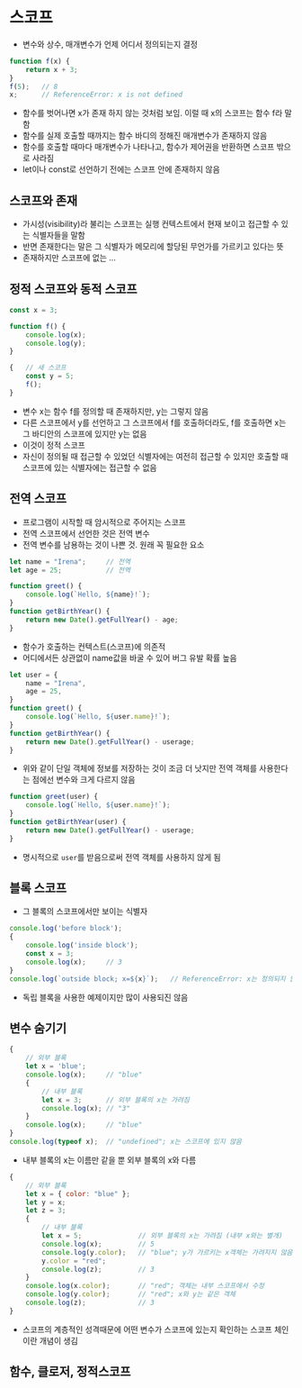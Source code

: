 # 스코프
- 변수와 상수, 매개변수가 언제 어디서 정의되는지 결정
```javascript
function f(x) {
    return x + 3;
}
f(5);   // 8
x;      // ReferenceError: x is not defined
```
- 함수를 벗어나면 x가 존재 하지 않는 것처럼 보임. 이럴 때 x의 스코프는 함수 f라 말함
- 함수를 실제 호출할 때까지는 함수 바디의 정해진 매개변수가 존재하지 않음
- 함수를 호출할 때마다 매개변수가 나타나고, 함수가 제어권을 반환하면 스코프 밖으로 사라짐
- let이나 const로 선언하기 전에는 스코프 안에 존재하지 않음

## 스코프와 존재
- 가시성(visibility)라 불리는 스코프는 실행 컨텍스트에서 현재 보이고 접근할 수 있는 식별자들을 말함
- 반면 존재한다는 말은 그 식별자가 메모리에 할당된 무언가를 가르키고 있다는 뜻
- 존재하지만 스코프에 없는 ...

## 정적 스코프와 동적 스코프
```javascript
const x = 3;

function f() {
    console.log(x);
    console.log(y);
}

{   // 새 스코프
    const y = 5;
    f();
}
```
- 변수 x는 함수 f를 정의할 때 존재하지만, y는 그렇지 않음
- 다른 스코프에서 y를 선언하고 그 스코프에서 f를 호출하더라도, f를 호출하면 x는 그 바디안의 스코프에 있지만 y는 없음
- 이것이 정적 스코프
- 자신이 정의될 때 접근할 수 있었던 식별자에는 여전히 접근할 수 있지만 호출할 때 스코프에 있는 식별자에는 접근할 수 없음

## 전역 스코프
- 프로그램이 시작할 때 암시적으로 주어지는 스코프
- 전역 스코프에서 선언한 것은 전역 변수
- 전역 변수를 남용하는 것이 나쁜 것. 원래 꼭 필요한 요소
```javascript
let name = "Irena";     // 전역
let age = 25;           // 전역

function greet() {
    console.log(`Hello, ${name}!`);
}
function getBirthYear() {
    return new Date().getFullYear() - age;
}
```
- 함수가 호출하는 컨텍스트(스코프)에 의존적
- 어디에서든 상관없이 name값을 바굴 수 있어 버그 유발 확률 높음
```javascript
let user = {
    name = "Irena",
    age = 25,
}
function greet() {
    console.log(`Hello, ${user.name}!`);
}
function getBirthYear() {
    return new Date().getFullYear() - userage;
}
```
- 위와 같이 단일 객체에 정보를 저장하는 것이 조금 더 낫지만 전역 객체를 사용한다는 점에선 변수와 크게 다르지 않음
```javascript
function greet(user) {
    console.log(`Hello, ${user.name}!`);
}
function getBirthYear(user) {
    return new Date().getFullYear() - userage;
}
```
- 명시적으로 `user`를 받음으로써 전역 객체를 사용하지 않게 됨

## 블록 스코프
- 그 블록의 스코프에서만 보이는 식별자
```javascript
console.log('before block');
{
    console.log('inside block');
    const x = 3;
    console.log(x);     // 3
}
console.log(`outside block; x=${x}`);   // ReferenceError: x는 정의되지 않았습니다.
```
- 독립 블록을 사용한 예제이지만 많이 사용되진 않음

## 변수 숨기기
```javascript
{
    // 외부 블록
    let x = 'blue';
    console.log(x);     // "blue"
    {
        // 내부 블록
        let x = 3;      // 외부 블록의 x는 가려짐
        console.log(x); // "3"
    }
    console.log(x);     // "blue"
}
console.log(typeof x);  // "undefined"; x는 스코프에 있지 않음
```
- 내부 블록의 x는 이름만 같을 뿐 외부 블록의 x와 다름
```javascript
{
    // 외부 블록
    let x = { color: "blue" };
    let y = x;
    let z = 3;
    {
        // 내부 블록
        let x = 5;              // 외부 블록의 x는 가려짐 (내부 x와는 별개)
        console.log(x);         // 5
        console.log(y.color);   // "blue"; y가 가르키는 x객체는 가려지지 않음
        y.color = "red"; 
        console.log(z);         // 3
    }
    console.log(x.color);       // "red"; 객체는 내부 스코프에서 수정
    console.log(y.color);       // "red"; x와 y는 같은 객체
    console.log(z);             // 3
}
```
- 스코프의 계층적인 성격때문에 어떤 변수가 스코프에 있는지 확인하는 스코프 체인이란 개념이 생김

## 함수, 클로저, 정적스코프

